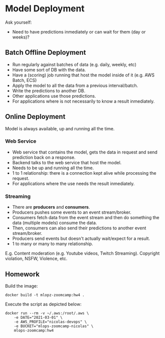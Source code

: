 # Model Deployment

Ask yourself:
- Need to have predictions inmediately or can wait for them (day or weeks)?

## Batch Offline Deployment

- Run regularly against batches of data (e.g. daily, weekly, etc)
- Have some sort of DB with the data.
- Have a (scoring) job running that host the model inside of it (e.g. AWS Batch, ECS)
- Apply the model to all the data from a previous interval/batch.
- Write the predictions to another DB.
- Other applications use those predictions.
- For applications where is not necessarily to know a result inmediately.

## Online Deployment

Model is always available, up and running all the time.

### Web Service

- Web service that contains the model, gets the data in request and send prediction back on a response.
- Backend talks to the web service that host the model.
- Needs to be up and running all the time.
- 1 to 1 relationship: there is a connection kept alive while processing the request.
- For applications where the use needs the result inmediately.

### Streaming

- There are **producers** and **consumers**.
- Producers pushes some events to an event stream/broker.
- Consumers fetch data from the event stream and then do something the data (multiple models) consume the data.
- Then, consumers can also send their predictions to another event stream/broker.
- Producers send events but doesn't actually wait/expect for a result.
- 1 to many or many to many relationship.

E.g. Content moderation (e.g. Youtube videos, Twitch Streaming). Copyright violation, NSFW, Violence, etc.

## Homework

Build the image:
```
docker build -t mlopz-zoomcamp:hw4 .
```

Execute the script as depicted below:
```
docker run --rm -v ~/.aws:/root/.aws \
    -e DATE="2021-03-01" \
    -e AWS_PROFILE="nicolas-devops" \
    -e BUCKET="mlops-zoomcamp-nicolas" \
    mlops-zoomcamp:hw4
```

